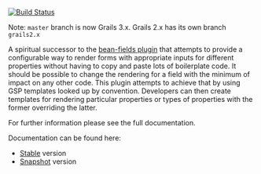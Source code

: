 [![Build Status](https://travis-ci.org/grails-fields-plugin/grails-fields.svg?branch=master)](https://travis-ci.org/grails-fields-plugin/grails-fields)

Note: `master` branch is now Grails 3.x. Grails 2.x has its own branch `grails2.x`

A spiritual successor to the [bean-fields plugin](http://grails.org/plugin/bean-fields) that attempts to provide a configurable way to render forms with appropriate inputs for different properties without having to copy and paste lots of boilerplate code. It should be possible to change the rendering for a field with the minimum of impact on any other code. This plugin attempts to achieve that by using GSP templates looked up by convention. Developers can then create templates for rendering particular properties or types of properties with the former overriding the latter.

For further information please see the full documentation.

Documentation can be found here:

- [Stable](https://grails-fields-plugin.github.io/grails-fields/latest) version
- [Snapshot](https://grails-fields-plugin.github.io/grails-fields/snapshot) version



